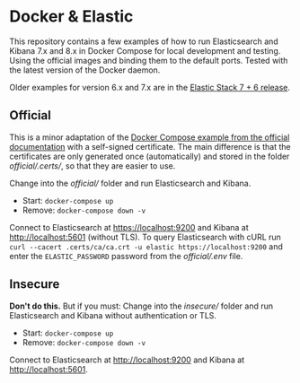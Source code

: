 # Docker & Elastic

This repository contains a few examples of how to run Elasticsearch and Kibana 7.x and 8.x in Docker Compose for local development and testing. Using the official images and binding them to the default ports. Tested with the latest version of the Docker daemon.

Older examples for version 6.x and 7.x are in the [Elastic Stack 7 + 6 release](https://github.com/xeraa/elastic-docker/releases/tag/seven%2Bsix).





## Official

This is a minor adaptation of the [Docker Compose example from the official documentation](https://github.com/elastic/elasticsearch/blob/8.11/docs/reference/setup/install/docker/docker-compose.yml) with a self-signed certificate. The main difference is that the certificates are only generated once (automatically) and stored in the folder *official/.certs/*, so that they are easier to use.

Change into the *official/* folder and run Elasticsearch and Kibana.

* Start: `docker-compose up`
* Remove: `docker-compose down -v`

Connect to Elasticsearch at [https://localhost:9200](https://localhost:9200) and Kibana at [http://localhost:5601](http://localhost:5601) (without TLS).
To query Elasticsearch with cURL run `curl --cacert .certs/ca/ca.crt -u elastic https://localhost:9200` and enter the `ELASTIC_PASSWORD` password from the *official/.env* file.



## Insecure

**Don't do this.** But if you must: Change into the *insecure/* folder and run Elasticsearch and Kibana without authentication or TLS.

* Start: `docker-compose up`
* Remove: `docker-compose down -v`

Connect to Elasticsearch at [http://localhost:9200](http://localhost:9200) and Kibana at [http://localhost:5601](http://localhost:5601).
